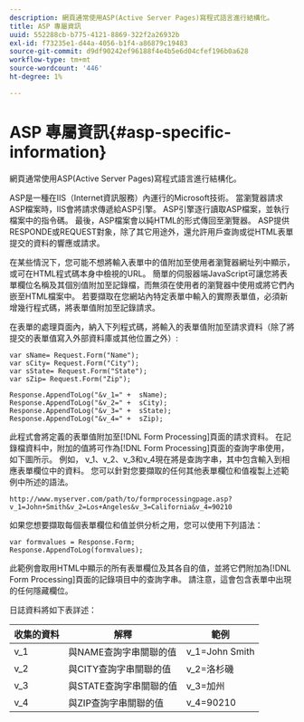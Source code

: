 ```yaml
---
description: 網頁通常使用ASP(Active Server Pages)寫程式語言進行結構化。
title: ASP 專屬資訊
uuid: 552288cb-b775-4121-8869-322f2a26932b
exl-id: f73235e1-d44a-4056-b1f4-a86879c19483
source-git-commit: d9df90242ef96188f4e4b5e6d04cfef196b0a628
workflow-type: tm+mt
source-wordcount: '446'
ht-degree: 1%

---
```


# ASP 專屬資訊{#asp-specific-information}

網頁通常使用ASP(Active Server Pages)寫程式語言進行結構化。

ASP是一種在IIS（Internet資訊服務）內運行的Microsoft技術。 當瀏覽器請求ASP檔案時，IIS會將請求傳遞給ASP引擎。 ASP引擎逐行讀取ASP檔案，並執行檔案中的指令碼。 最後，ASP檔案會以純HTML的形式傳回至瀏覽器。 ASP提供RESPONDE或REQUEST對象，除了其它用途外，還允許用戶查詢或從HTML表單提交的資料的響應或請求。

在某些情況下，您可能不想將輸入表單中的值附加至使用者瀏覽器網址列中顯示，或可在HTML程式碼本身中檢視的URL。 簡單的伺服器端JavaScript可讓您將表單欄位名稱及其個別值附加至記錄檔，而無須在使用者的瀏覽器中使用或將它們內嵌至HTML檔案中。 若要擷取在您網站內特定表單中輸入的實際表單值，必須新增幾行程式碼，將表單值附加至記錄請求。

在表單的處理頁面內，納入下列程式碼，將輸入的表單值附加至請求資料（除了將提交的表單值寫入外部資料庫或其他位置之外）:

```
var sName= Request.Form("Name"); 
var sCity= Request.Form("City"); 
var sState= Request.Form("State"); 
var sZip= Request.Form("Zip"); 
 
Response.AppendToLog("&v_1=" +  sName); 
Response.AppendToLog("&v_2=" +  sCity); 
Response.AppendToLog("&v_3=" +  sState); 
Response.AppendToLog("&v_4=" +  sZip);
```

此程式會將定義的表單值附加至[!DNL Form Processing]頁面的請求資料。 在記錄檔資料中，附加的值將可作為[!DNL Form Processing]頁面的查詢字串使用，如下圖所示。 例如， v_1、v_2、v_3和v_4現在將是查詢字串，其中包含輸入到相應表單欄位中的資料。 您可以針對您要擷取的任何其他表單欄位和值複製上述範例中所述的語法。

```
http://www.myserver.com/path/to/formprocessingpage.asp?v_1=John+Smith&v_2=Los+Angeles&v_3=California&v_4=90210
```

如果您想要擷取每個表單欄位和值並供分析之用，您可以使用下列語法：

```
var formvalues = Response.Form; 
Response.AppendToLog(formvalues); 
```

此範例會取用HTML中顯示的所有表單欄位及其各自的值，並將它們附加為[!DNL Form Processing]頁面的記錄項目中的查詢字串。 請注意，這會包含表單中出現的任何隱藏欄位。

日誌資料將如下表詳述：

| 收集的資料 | 解釋 | 範例 |
|---|---|---|
| v_1 | 與NAME查詢字串關聯的值 | v_1=John Smith |
| v_2 | 與CITY查詢字串關聯的值 | v_2=洛杉磯 |
| v_3 | 與STATE查詢字串關聯的值 | v_3=加州 |
| v_4 | 與ZIP查詢字串關聯的值 | v_4=90210 |

